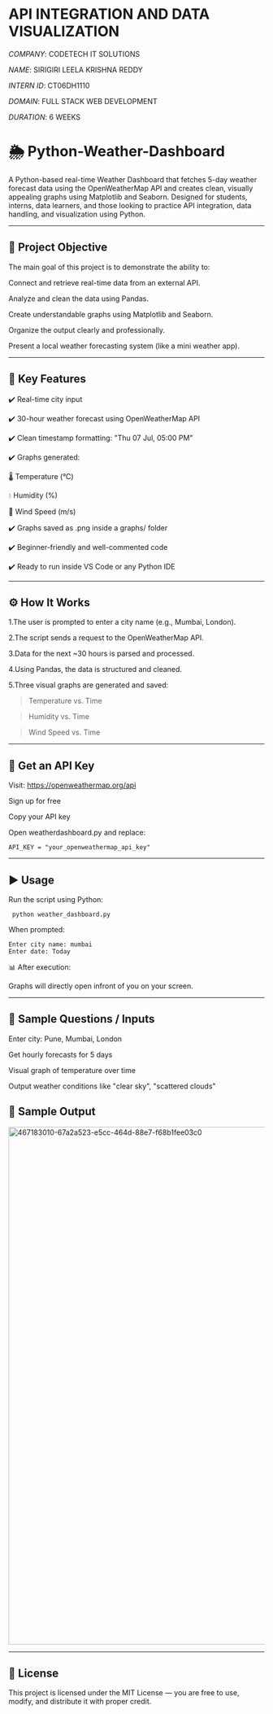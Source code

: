 # API INTEGRATION AND DATA VISUALIZATION

*COMPANY*:  CODETECH IT SOLUTIONS

*NAME*:  SIRIGIRI LEELA KRISHNA REDDY

*INTERN ID*:  CT06DH1110

*DOMAIN*:  FULL STACK WEB DEVELOPMENT

*DURATION*:  6 WEEKS


# 🌦️ Python-Weather-Dashboard

A Python-based real-time Weather Dashboard that fetches 5-day weather forecast data using the OpenWeatherMap API and creates clean, visually appealing graphs using Matplotlib and Seaborn. Designed for students, interns, data learners, and those looking to practice API integration, data handling, and visualization using Python.

---

## 🧠 Project Objective

The main goal of this project is to demonstrate the ability to:

Connect and retrieve real-time data from an external API.

Analyze and clean the data using Pandas.

Create understandable graphs using Matplotlib and Seaborn.

Organize the output clearly and professionally.

Present a local weather forecasting system (like a mini weather app).

---

## 📌 Key Features

✔️ Real-time city input

✔️ 30-hour weather forecast using OpenWeatherMap API

✔️ Clean timestamp formatting: "Thu 07 Jul, 05:00 PM"

✔️ Graphs generated:

🌡️ Temperature (°C)

💧 Humidity (%)

🍃 Wind Speed (m/s)

✔️ Graphs saved as .png inside a graphs/ folder

✔️ Beginner-friendly and well-commented code

✔️ Ready to run inside VS Code or any Python IDE

---

## ⚙️ How It Works

1.The user is prompted to enter a city name (e.g., Mumbai, London).

2.The script sends a request to the OpenWeatherMap API.

3.Data for the next ~30 hours is parsed and processed.

4.Using Pandas, the data is structured and cleaned.

5.Three visual graphs are generated and saved:

   > Temperature vs. Time
   
   > Humidity vs. Time

   > Wind Speed vs. Time

---

## 🔑 Get an API Key

 Visit: https://openweathermap.org/api

 Sign up for free

 Copy your API key

Open weatherdashboard.py and replace:

    API_KEY = "your_openweathermap_api_key"

---

## ▶️ Usage

Run the script using Python:

     python weather_dashboard.py
     
When prompted:

    Enter city name: mumbai
    Enter date: Today
 
📊 After execution:

Graphs will directly open infront of you on your screen.

---

## 💬 Sample Questions / Inputs

Enter city: Pune, Mumbai, London

Get hourly forecasts for 5 days

Visual graph of temperature over time

Output weather conditions like "clear sky", "scattered clouds"

## 📄 Sample Output

<img width="1918" height="1018" alt="467183010-67a2a523-e5cc-464d-88e7-f68b1fee03c0" src="https://github.com/user-attachments/assets/e9b98100-9721-4793-93e3-ed65ce3e40e1" />

---

## 📜 License

This project is licensed under the MIT License — you are free to use, modify, and distribute it with proper credit.
